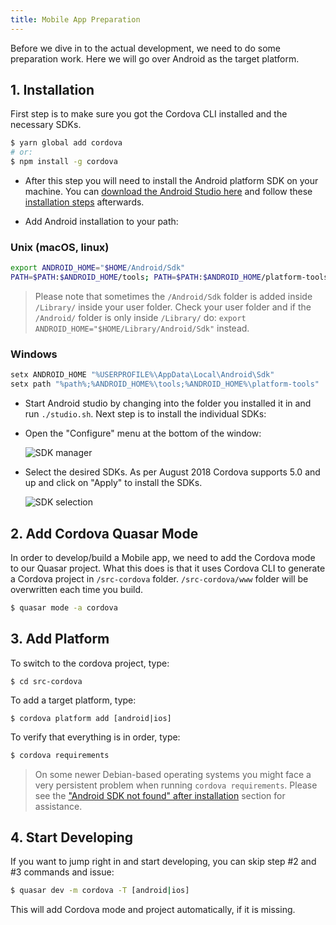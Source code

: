 ```yaml
---
title: Mobile App Preparation
---
```

Before we dive in to the actual development, we need to do some preparation work. Here we will go over Android as the target platform.

## 1. Installation
First step is to make sure you got the Cordova CLI installed and the necessary SDKs.

```bash
$ yarn global add cordova
# or:
$ npm install -g cordova
```

* After this step you will need to install the Android platform SDK on your machine. You can [download the Android Studio here](https://developer.android.com/studio/index.html) and follow these [installation steps](https://developer.android.com/studio/install.html) afterwards.

* Add Android installation to your path:

### Unix (macOS, linux)

```bash
export ANDROID_HOME="$HOME/Android/Sdk"
PATH=$PATH:$ANDROID_HOME/tools; PATH=$PATH:$ANDROID_HOME/platform-tools
```

> Please note that sometimes the `/Android/Sdk` folder is added inside `/Library/` inside your user folder. Check your user folder and if the `/Android/` folder is only inside `/Library/` do: `export ANDROID_HOME="$HOME/Library/Android/Sdk"` instead.

### Windows

```bash
setx ANDROID_HOME "%USERPROFILE%\AppData\Local\Android\Sdk"
setx path "%path%;%ANDROID_HOME%\tools;%ANDROID_HOME%\platform-tools"
```

* Start Android studio by changing into the folder you installed it in and run `./studio.sh`. Next step is to install the individual SDKs:

* Open the "Configure" menu at the bottom of the window:

   ![SDK manager](https://cdn.quasar-framework.org/img/Android-Studio-SDK-Menu.png "SDK manager")

* Select the desired SDKs. As per August 2018 Cordova supports 5.0 and up and click on "Apply" to install the SDKs.

   ![SDK selection](https://cdn.quasar-framework.org/img/Android-Studio-SDK-selection.png "SDK selection")

## 2. Add Cordova Quasar Mode
In order to develop/build a Mobile app, we need to add the Cordova mode to our Quasar project. What this does is that it uses Cordova CLI to generate a Cordova project in `/src-cordova` folder. `/src-cordova/www` folder will be overwritten each time you build.

```bash
$ quasar mode -a cordova
```

## 3. Add Platform
To switch to the cordova project, type:

```
$ cd src-cordova
```

To add a target platform, type:
```
$ cordova platform add [android|ios]
```

To verify that everything is in order, type:
```bash
$ cordova requirements
```

> On some newer Debian-based operating systems you might face a very persistent problem when running `cordova requirements`. Please see the ["Android SDK not found" after installation](/quasar-cli/developing-mobile-apps/troubleshooting-and-tips#Android-SDK-not-found-after-installation-of-the-SDK) section for assistance.

## 4. Start Developing
If you want to jump right in and start developing, you can skip step #2 and #3 commands and issue:

```bash
$ quasar dev -m cordova -T [android|ios]
```

This will add Cordova mode and project automatically, if it is missing.
